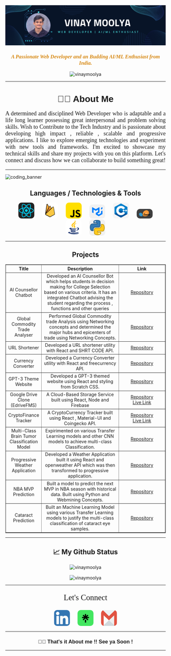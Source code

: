 <img src="./images/banner_github.png" alt="banner"/>

<!-- <h1 align="center">Hi 👋, I'm VINAY MOOLYA</h1> -->
<h3 align="center" style="color:#d68813;font-family:Fira Code;"><i>A Passionate Web Developer and an Budding AI/ML Enthusiast from India.</i></h3>
<p align="center"> <img src="https://komarev.com/ghpvc/?username=vinaymoolya&label=Profile%20views&color=0e75b6&style=flat" alt="vinaymoolya" /> </p>
<hr>
<h1 align="center" style="font-family:Sans-Serif;">👋🏻 About Me</h1>

<p align="justify" style="font-size:18px;font-family:Fira Code;">A determined and disciplined Web Developer who is adaptable and a life long learner possessing great interpersonal and problem solving skills. Wish to Contribute to the Tech Industry and is passionate about developing high impact , reliable , scalable and progressive applications. I like to explore emerging technologies and experiment with new tools and frameworks. I'm excited to showcase my technical skills and share my projects with you on this platform. Let's connect and discuss how we can collaborate to build something great!</p>

<hr/>

<div>
<img src="https://camo.githubusercontent.com/9e5e7795957f65ab8a2f305aaaffc4ccbbdbae2e78c66d0fe37b51c8fa6ce774/68747470733a2f2f692e696d6775722e636f6d2f34585444584f352e676966" alt="coding_banner"/>
<h2 align ="center">Languages / Technologies & Tools</h2>
<div align="center">
    <img src="./images/logos/react.png" width="10%" height="10%" style="border-radius:10px;margin:0 10px;"/>
    <img src="./images/logos/firebase.png" width="10%" height="10%" style="border-radius:10px;margin:0 10px;"/>
    <img src="./images/logos/js.png" width="10%" height="10%" style="border-radius:10px;margin:0 10px;"/>
    <img src="./images/logos/materialui.png" width="10%" height="10%" style="border-radius:10px;margin:0 10px;"/>
    <img src="./images/logos/c++.png" width="10%" height="10%" style="border-radius:10px;margin:0 10px;"/>
    <img src="./images/logos/scikit.png" width="10%" height="10%" style="border-radius:10px;margin:0 10px;"/>
    <img src="./images/logos/java.png" width="10%" height="10%" style="border-radius:10px;margin:0 10px;">
    <img src="./images/logos/python.png" width="10%" height="10%" style="border-radius:10px;margin:0 10px;">
</div>
<hr>
<h2 align="center">Projects</h2>
<table border="1" cellpadding="10" cellspacing="10" width="100%">
    <thead>
        <tr>
            <th style="text-align:center;" width="20%">Title</th>
            <th style="text-align:center;"  width="50%">Description</th>
            <th style="text-align:center;"  width="30%">Link</th>
        </tr>
    </thead>
    <tbody border=1>
        <tr>
            <td style="text-align:center;" >AI Counsellor Chatbot</td>
            <td style="text-align:center;" >Developed an AI Counsellor Bot which helps students in decision making for College Selection based on various criteria. It has an integrated Chatbot advising the student regarding the process , functions and other queries</td>
            <td style="text-align:center;" >
                <a href="https://github.com/VinayMoolya/AICounsellorChatbot" target="_blank">Repository</a><br>
            </td>
        </tr>
        <tr>
            <td style="text-align:center;" >Global Commodity Trade Analyser</td>
            <td style="text-align:center;" >Performed Global Commodity trade Analysis using Networking concepts and determined the major hubs and epicenters of trade using Networking Concepts.</td>
            <td style="text-align:center;" >
                <a href="https://github.com/VinayMoolya/GlobalCommodityTradeAnalyser" target="_blank">Repository</a><br>
            </td>
        </tr>
        <tr>
            <td style="text-align:center;" >URL Shortener</td>
            <td style="text-align:center;" >Developed a URL shortener utility with React and SHRT CODE API.</td>
            <td style="text-align:center;" >
                <a href="https://github.com/VinayMoolya/URL_Shortener" target="_blank">Repository</a><br>
            </td>
        </tr>
        <tr>
            <td style="text-align:center;" >Currency Converter</td>
            <td style="text-align:center;" >Developed a Currency Converter utility with React and freecurrency API.</td>
            <td style="text-align:center;" >
                <a href="https://github.com/VinayMoolya/Currency_Converter" target="_blank">Repository</a><br>
            </td>
        </tr>
        <tr>
            <td style="text-align:center;" >GPT-3 Theme Website</td>
            <td style="text-align:center;" >Developed a GPT-3 themed website using React and styling from Scratch CSS.</td>
            <td style="text-align:center;" >
                <a href="https://github.com/VinayMoolya/GPT-3_responsive_Frontend" target="_blank">Repository</a><br>
            </td>
        </tr>
        <tr>
            <td style="text-align:center;" >Google Drive Clone (EdriveFMS)</td>
            <td style="text-align:center;" >A Cloud-Based Storage Service built using React, Node and Firebase</td>
            <td style="text-align:center;" >
                <a href="https://github.com/VinayMoolya/gdrivefms" target="_blank">Repository</a><br>
                <a href="https://vinaymoolya.github.io/gdrivefms/" target="_blank">Live Link</a>
            </td>
        </tr>
        <tr>
            <td style="text-align:center;" >CryptoFinance Tracker</td>
            <td style="text-align:center;" >A CryptoCurrency Tracker built using React , Material-UI and Coingecko API.</td>
            <td style="text-align:center;" > 
                <a href="https://vinaymoolya.github.io/cryptotracker/" target="_blank">Repository</a><br>
                <a href="https://vinaymoolya.github.io/cryptotracker/" target="_blank">Live Link</a>
            </td>
        </tr>
        <tr>
            <td style="text-align:center;" >Multi-Class Brain Tumor Classification Model</td>
            <td style="text-align:center;" > Expirimented on various Transfer Learning models and other CNN models to achieve multi-class Classification.</td>
            <td style="text-align:center;" >
                <a href="https://github.com/VinayMoolya/BrainTumor_SI" target="_blank">Repository</a><br>
            </td>
        </tr>
        <tr>
            <td style="text-align:center;" >Progressive Weather Application</td>
            <td style="text-align:center;" >Developed a Weather Application built it using React and openweather API which was then transformed to progressive application.</td>
            <td style="text-align:center;" >
                <a href="https://github.com/VinayMoolya/weather_pwa" target="_blank">Repository</a><br>
            </td>
        </tr>
        <tr>
            <td style="text-align:center;" >NBA MVP Prediction</td>
            <td style="text-align:center;" >Built a model to predict the next MVP in NBA season with historical data. Built using Python and Webmining Concepts.</td>
            <td style="text-align:center;" >
                <a href="https://github.com/VinayMoolya/NBA_MVP_23_Prediction" target="_blank">Repository</a><br>
            </td>
        </tr>
        <tr>
            <td style="text-align:center;" >Cataract Prediction</td>
            <td style="text-align:center;" >Built an Machine Learning Model using various Transfer Learning models to justify the multi-class classification of cataract eye samples.</td>
            <td style="text-align:center;" >
                <a href="https://github.com/VinayMoolya/Cataract_Prediction_ML" target="_blank">Repository</a><br>
            </td>
        </tr>
    </tbody>
</table>
</div>

<hr>

<div align="center">
    <h2>📈 My Github Status</h2>
    <p><img align="center" src="https://github-readme-stats.vercel.app/api?username=vinaymoolya&show_icons=true&locale=en&theme=radical" alt="vinaymoolya" /></p>
    <p><img align="center" src="https://github-readme-streak-stats.herokuapp.com/?user=vinaymoolya&theme=radical" alt="vinaymoolya" /></p>
</div>

<hr>
<p align="center" style="font-size:25px;font-family:Verdana;">Let's Connect</p>
<div align="center">
    <a href="https://www.linkedin.com/in/vinaymoolya/" target="_blank"><img src="./images/logos/linkedin.png" alt="" width="50px" height="50px" style="border-radius:10px;margin: 0 10px;"/></a>
    <a href="https://linktr.ee/vinaymoolya" target="_blank"><img src = "./images/logos/linktree.png" alt="" width="50px" height="50px" style="border-radius:10px;margin: 0 10px;"/></a>
    <a href="mailto:vinaymoolya2002@gmail.com" target="_blank"><img src = "./images/logos/gmail.png" alt="" width="50px" height="50px" style="border-radius:10px;margin: 0 10px;"/></a>
</div>
<hr>
<h3 align="center" style="font-family:Sans-Serif;">👋🏻 That's it About me !! See ya Soon !</h3>
<hr>
<!---
VinayMoolya/VinayMoolya is a ✨ special ✨ repository because its `README.md` (this file) appears on your GitHub profile.
You can click the Preview link to take a look at your changes.
--->
